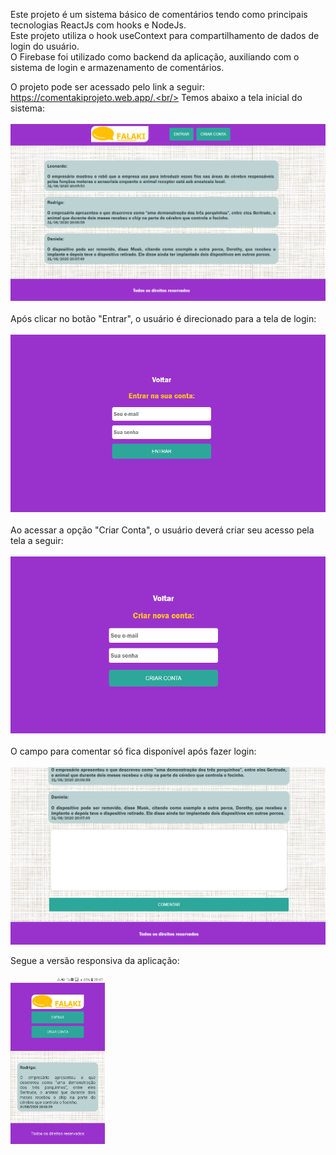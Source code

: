 Este projeto é um sistema básico de comentários tendo como principais tecnologias ReactJs com hooks e NodeJs. <br/>
Este projeto utiliza o hook useContext para compartilhamento de dados de login do usuário. <br/>
O Firebase foi utilizado como backend da aplicação, auxiliando com o sistema de login e armazenamento de comentários. <br/>

O projeto pode ser acessado pelo link a seguir: https://comentakiprojeto.web.app/.<br/>
Temos abaixo a tela inicial do sistema: <br/><br/>
<img src="src/image/home.png"/><br/><br/>
Após clicar no botão "Entrar", o usuário é direcionado para a tela de login: <br/><br/>
<img src="src/image/tela_login.png"/><br/><br/>
Ao acessar a opção "Criar Conta", o usuário deverá criar seu acesso pela tela a seguir:<br/><br/>
<img src="src/image/criarUser.png"/><br/><br/>
O campo para comentar só fica disponível após fazer login: <br/><br/>
<img src="src/image/comentar.png"/>

Segue a versão responsiva da aplicação:<br/><br/>
<img src="src/image/responsivo.png" width="30%"/>
